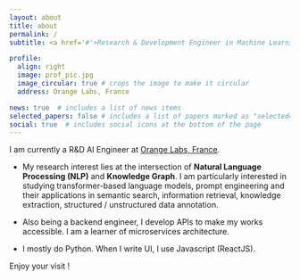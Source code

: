 ```yaml
---
layout: about
title: about
permalink: /
subtitle: <a href='#'>Research & Development Engineer in Machine Learning/Deep Learning </a>

profile:
  align: right
  image: prof_pic.jpg
  image_circular: true # crops the image to make it circular
  address: Orange Labs, France

news: true  # includes a list of news items
selected_papers: false # includes a list of papers marked as "selected={true}"
social: true  # includes social icons at the bottom of the page
---
```


I am currently a R&D AI Engineer at [Orange Labs, France](https://hellofuture.orange.com/fr/). 

- My research interest lies at the intersection of <b>Natural Language Processing (NLP)</b> and <b>Knowledge Graph</b>. I am particularly interested in studying transformer-based language models, prompt engineering and their applications in semantic search, information retrieval, knowledge extraction, structured / unstructured data annotation.

- Also being a backend engineer, I develop APIs to make my works accessible. I am a learner of microservices architecture.

- I mostly do Python. When I write UI, I use Javascript (ReactJS).

Enjoy your visit ! 

<!-- Write your biography here. Tell the world about yourself. Link to your favorite [subreddit](http://reddit.com). You can put a picture in, too. The code is already in, just name your picture `prof_pic.jpg` and put it in the `img/` folder.

Put your address / P.O. box / other info right below your picture. You can also disable any these elements by editing `profile` property of the YAML header of your `_pages/about.md`. Edit `_bibliography/papers.bib` and Jekyll will render your [publications page](/al-folio/publications/) automatically.

Link to your social media connections, too. This theme is set up to use [Font Awesome icons](http://fortawesome.github.io/Font-Awesome/) and [Academicons](https://jpswalsh.github.io/academicons/), like the ones below. Add your Facebook, Twitter, LinkedIn, Google Scholar, or just disable all of them. -->
